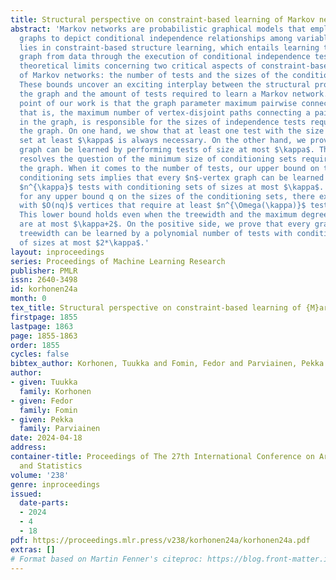 ```yaml
---
title: Structural perspective on constraint-based learning of Markov networks
abstract: 'Markov networks are probabilistic graphical models that employ undirected
  graphs to depict conditional independence relationships among variables. Our focus
  lies in constraint-based structure learning, which entails learning the undirected
  graph from data through the execution of conditional independence tests. We establish
  theoretical limits concerning two critical aspects of constraint-based learning
  of Markov networks: the number of tests and the sizes of the conditioning sets.
  These bounds uncover an exciting interplay between the structural properties of
  the graph and the amount of tests required to learn a Markov network. The starting
  point of our work is that the graph parameter maximum pairwise connectivity, $\kappa$,
  that is, the maximum number of vertex-disjoint paths connecting a pair of vertices
  in the graph, is responsible for the sizes of independence tests required to learn
  the graph. On one hand, we show that at least one test with the size of the conditioning
  set at least $\kappa$ is always necessary. On the other hand, we prove that any
  graph can be learned by performing tests of size at most $\kappa$. This completely
  resolves the question of the minimum size of conditioning sets required to learn
  the graph. When it comes to the number of tests, our upper bound on the sizes of
  conditioning sets implies that every $n$-vertex graph can be learned by at most
  $n^{\kappa}$ tests with conditioning sets of sizes at most $\kappa$. We show that
  for any upper bound q on the sizes of the conditioning sets, there exist graphs
  with $O(nq)$ vertices that require at least $n^{\Omega(\kappa)}$ tests to learn.
  This lower bound holds even when the treewidth and the maximum degree of the graph
  are at most $\kappa+2$. On the positive side, we prove that every graph of bounded
  treewidth can be learned by a polynomial number of tests with conditioning sets
  of sizes at most $2*\kappa$.'
layout: inproceedings
series: Proceedings of Machine Learning Research
publisher: PMLR
issn: 2640-3498
id: korhonen24a
month: 0
tex_title: Structural perspective on constraint-based learning of {M}arkov networks
firstpage: 1855
lastpage: 1863
page: 1855-1863
order: 1855
cycles: false
bibtex_author: Korhonen, Tuukka and Fomin, Fedor and Parviainen, Pekka
author:
- given: Tuukka
  family: Korhonen
- given: Fedor
  family: Fomin
- given: Pekka
  family: Parviainen
date: 2024-04-18
address:
container-title: Proceedings of The 27th International Conference on Artificial Intelligence
  and Statistics
volume: '238'
genre: inproceedings
issued:
  date-parts:
  - 2024
  - 4
  - 18
pdf: https://proceedings.mlr.press/v238/korhonen24a/korhonen24a.pdf
extras: []
# Format based on Martin Fenner's citeproc: https://blog.front-matter.io/posts/citeproc-yaml-for-bibliographies/
---
```

